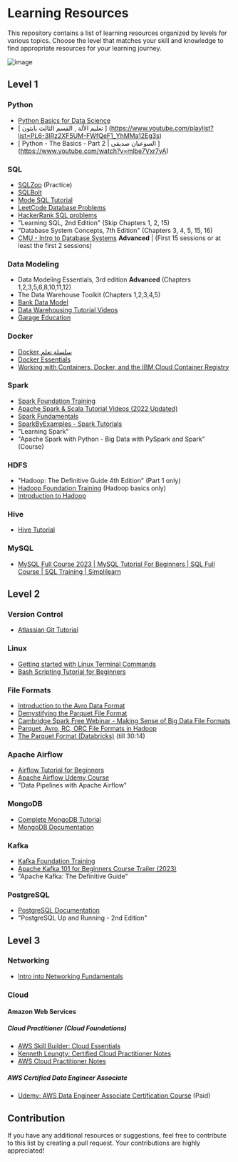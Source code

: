 # Learning Resources

This repository contains a list of learning resources organized by levels for various topics. Choose the level that matches your skill and knowledge to find appropriate resources for your learning journey.

![image](https://github.com/ahmedshaaban1999/Data_Engineering_Mentorship/assets/16938470/6444176f-cd80-419d-9ddc-36cc6f455eff)

## Level 1

### Python

- [Python Basics for Data Science](https://cognitiveclass.ai/courses/python-for-data-science)
- [ تعليم الألة , القسم الثالث بايثون ] (https://www.youtube.com/playlist?list=PL6-3IRz2XF5UM-FWfQeF1_YhMMa12Eg3s)
- [ Python - The Basics - Part 2 | السوعبان صديقى ] (https://www.youtube.com/watch?v=mlbe7Vxr7yA)

### SQL

- [SQLZoo](https://sqlzoo.net/wiki/SQL_Tutorial) (Practice)
- [SQLBolt](https://sqlbolt.com/lesson/introduction)
- [Mode SQL Tutorial](https://mode.com/sql-tutorial/introduction-to-sql/)
- [LeetCode Database Problems](https://leetcode.com/problemset/database/)
- [HackerRank SQL problems](https://www.hackerrank.com/domains/sql)
- "Learning SQL, 2nd Edition" (Skip Chapters 1, 2, 15)
- "Database System Concepts, 7th Edition" (Chapters 3, 4, 5, 15, 16)
- [CMU - Intro to Database Systems](https://www.youtube.com/playlist?list=PLSE8ODhjZXjbj8BMuIrRcacnQh20hmY9g) **Advanced** | (First 15 sessions or at least the first 2 sessions)

### Data Modeling

- Data Modeling Essentials, 3rd edition **Advanced** (Chapters 1,2,3,5,6,8,10,11,12)
- The Data Warehouse Toolkit (Chapters 1,2,3,4,5)
- [Bank Data Model](https://dwbi1.wordpress.com/2012/04/28/bank-data-model/)
- [Data Warehousing Tutorial Videos](https://www.youtube.com/playlist?list=PL9ooVrP1hQOEDSc5QEbI8WYVV_EbWKJwX)
- [Garage Education](https://www.youtube.com/playlist?list=PLxNoJq6k39G_m6DYjpz-V92DkaQEiXxkF)

### Docker

- [Docker سلسلة تعلم](https://www.youtube.com/playlist?list=PLX1bW_GeBRhDkTf_jbdvBbkHs2LCWVeXZ)
- [Docker Essentials](https://cognitiveclass.ai/courses/docker-essentials)
- [Working with Containers, Docker, and the IBM Cloud Container Registry](https://cognitiveclass.ai/courses/course-v1:IBM+GPXX09B2EN+v1)

### Spark

- [Spark Foundation Training](https://www.learningjournal.guru/courses/spark/spark-foundation-training/)
- [Apache Spark & Scala Tutorial Videos (2022 Updated)](https://www.youtube.com/playlist?list=PLEiEAq2VkUUK3tuBXyd01meHuDj7RLjHv)
- [Spark Fundamentals](https://cognitiveclass.ai/courses/what-is-spark)
- [SparkByExamples - Spark Tutorials](https://sparkbyexamples.com/pyspark-tutorial/)
- "Learning Spark"
- "Apache Spark with Python - Big Data with PySpark and Spark" (Course)

### HDFS

- "Hadoop: The Definitive Guide 4th Edition" (Part 1 only)
- [Hadoop Foundation Training](https://www.learningjournal.guru/courses/hadoop/hadoop-foundation-training/) (Hadoop basics only)
- [Introduction to Hadoop](https://cognitiveclass.ai/courses/introduction-to-hadoop)

### Hive

- [Hive Tutorial](https://www.youtube.com/watch?v=rr17cbPGWGA) 

### MySQL

- [MySQL Full Course 2023 | MySQL Tutorial For Beginners | SQL Full Course | SQL Training | Simplilearn](https://www.youtube.com/watch?v=SycDH3NSJUU)

## Level 2

### Version Control

- [Atlassian Git Tutorial](https://www.atlassian.com/git)

### Linux

- [Getting started with Linux Terminal Commands](https://cognitiveclass.ai/courses/course-v1:IBMSkillsNetwork+GPXX06VPEN+v1)
- [Bash Scripting Tutorial for Beginners](https://www.freecodecamp.org/news/bash-scripting-tutorial-linux-shell-script-and-command-line-for-beginners/)

### File Formats

- [Introduction to the Avro Data Format](https://sqream.com/blog/a-detailed-introduction-to-the-avro-data-format/)
- [Demystifying the Parquet File Format](https://towardsdatascience.com/demystifying-the-parquet-file-format-13adb0206705)
- [Cambridge Spark Free Webinar - Making Sense of Big Data File Formats](https://www.youtube.com/watch?v=RwGGqwe-SAY)
- [Parquet, Avro, RC, ORC File Formats in Hadoop](https://www.youtube.com/watch?v=jKfKmBdPuT4) 
- [The Parquet Format (Databricks)](https://www.youtube.com/watch?v=RwGGqwe-SAY) (till 30:14)

### Apache Airflow

- [Airflow Tutorial for Beginners](https://www.youtube.com/watch?v=K9AnJ9_ZAXE&list=PLwFJcsJ61oujAqYpMp1kdUBcPG0sE0QMT) 
- [Apache Airflow Udemy Course](https://www.udemy.com/course/the-complete-hands-on-course-to-master-apache-airflow/)
- "Data Pipelines with Apache Airflow"

### MongoDB

- [Complete MongoDB Tutorial](https://www.youtube.com/playlist?list=PL4cUxeGkcC9h77dJ-QJlwGlZlTd4ecZOA)
- [MongoDB Documentation](https://learn.mongodb.com/catalog)


### Kafka

- [Kafka Foundation Training](https://www.learningjournal.guru/courses/kafka/kafka-foundation-training/)
- [Apache Kafka 101 for Beginners Course Trailer (2023)](https://www.youtube.com/watch?v=j4bqyAMMb7o&list=PLa7VYi0yPIH0KbnJQcMv5N9iW8HkZHztH)
- "Apache Kafka: The Definitive Guide"

### PostgreSQL

- [PostgreSQL Documentation](https://www.postgresql.org/docs/current/)
- "PostgreSQL Up and Running - 2nd Edition"

## Level 3

### Networking

- [Intro into Networking Fundamentals](https://www.youtube.com/watch?v=6hPMdpk9qA4&list=PLTk5ZYSbd9Mi_ya5tVFD8NFfU1YZOyml1)

### Cloud

#### Amazon Web Services
##### Cloud Practitioner (Cloud Foundations)

- [AWS Skill Builder: Cloud Essentials](https://explore.skillbuilder.aws/learn/lp/82/cloud-essentials-knowledge-badge-readiness-path)
- [Kenneth Leungty: Certified Cloud Practitioner Notes](https://github.com/kennethleungty/AWS-Certified-Cloud-Practitioner-Notes/tree/main)
- [AWS Cloud Practitioner Notes](https://kananinirav.com/)
##### AWS Certified Data Engineer Associate

- [Udemy: AWS Data Engineer Associate Certification Course](https://www.udemy.com/course/aws-data-engineer/) (Paid)

## Contribution

If you have any additional resources or suggestions, feel free to contribute to this list by creating a pull request. Your contributions are highly appreciated!

